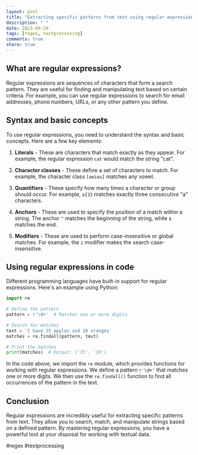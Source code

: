 ```yaml
---
layout: post
title: "Extracting specific patterns from text using regular expressions"
description: " "
date: 2023-09-28
tags: [regex, textprocessing]
comments: true
share: true
---
```


## What are regular expressions?

Regular expressions are sequences of characters that form a search pattern. They are useful for finding and manipulating text based on certain criteria. For example, you can use regular expressions to search for email addresses, phone numbers, URLs, or any other pattern you define.

## Syntax and basic concepts

To use regular expressions, you need to understand the syntax and basic concepts. Here are a few key elements:

1. **Literals** - These are characters that match exactly as they appear. For example, the regular expression `cat` would match the string "cat".

2. **Character classes** - These define a set of characters to match. For example, the character class `[aeiou]` matches any vowel.

3. **Quantifiers** - These specify how many times a character or group should occur. For example, `a{3}` matches exactly three consecutive "a" characters.

4. **Anchors** - These are used to specify the position of a match within a string. The anchor `^` matches the beginning of the string, while `$` matches the end.

5. **Modifiers** - These are used to perform case-insensitive or global matches. For example, the `i` modifier makes the search case-insensitive.

## Using regular expressions in code

Different programming languages have built-in support for regular expressions. Here's an example using Python:

```python
import re

# Define the pattern
pattern = r'\d+'  # Matches one or more digits

# Search for matches
text = 'I have 25 apples and 10 oranges'
matches = re.findall(pattern, text)

# Print the matches
print(matches)  # Output: ['25', '10']
```

In the code above, we import the `re` module, which provides functions for working with regular expressions. We define a pattern `r'\d+'` that matches one or more digits. We then use the `re.findall()` function to find all occurrences of the pattern in the text.

## Conclusion

Regular expressions are incredibly useful for extracting specific patterns from text. They allow you to search, match, and manipulate strings based on a defined pattern. By mastering regular expressions, you have a powerful tool at your disposal for working with textual data.

#regex #textprocessing